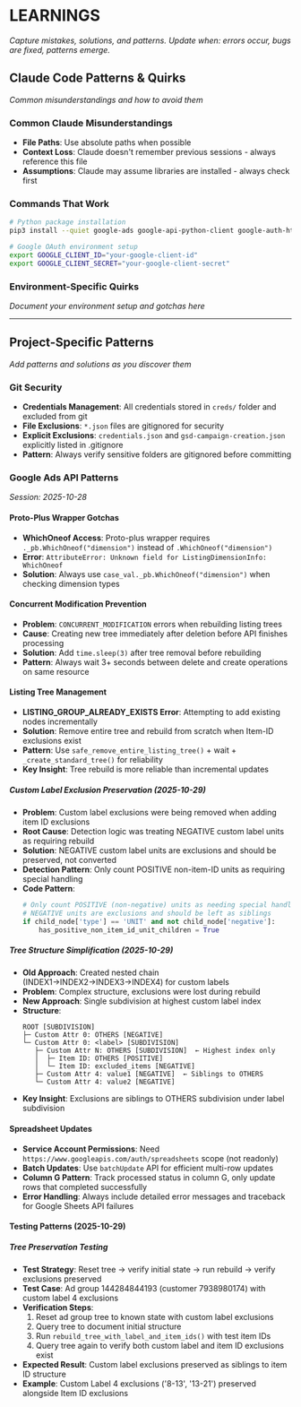 # LEARNINGS
_Capture mistakes, solutions, and patterns. Update when: errors occur, bugs are fixed, patterns emerge._

## Claude Code Patterns & Quirks
_Common misunderstandings and how to avoid them_

### Common Claude Misunderstandings
- **File Paths**: Use absolute paths when possible
- **Context Loss**: Claude doesn't remember previous sessions - always reference this file
- **Assumptions**: Claude may assume libraries are installed - always check first

### Commands That Work
```bash
# Python package installation
pip3 install --quiet google-ads google-api-python-client google-auth-httplib2 google-auth-oauthlib

# Google OAuth environment setup
export GOOGLE_CLIENT_ID="your-google-client-id"
export GOOGLE_CLIENT_SECRET="your-google-client-secret"
```

### Environment-Specific Quirks
_Document your environment setup and gotchas here_

---

## Project-Specific Patterns
_Add patterns and solutions as you discover them_

### Git Security
- **Credentials Management**: All credentials stored in `creds/` folder and excluded from git
- **File Exclusions**: `*.json` files are gitignored for security
- **Explicit Exclusions**: `credentials.json` and `gsd-campaign-creation.json` explicitly listed in .gitignore
- **Pattern**: Always verify sensitive folders are gitignored before committing

### Google Ads API Patterns
_Session: 2025-10-28_

#### Proto-Plus Wrapper Gotchas
- **WhichOneof Access**: Proto-plus wrapper requires `._pb.WhichOneof("dimension")` instead of `.WhichOneof("dimension")`
- **Error**: `AttributeError: Unknown field for ListingDimensionInfo: WhichOneof`
- **Solution**: Always use `case_val._pb.WhichOneof("dimension")` when checking dimension types

#### Concurrent Modification Prevention
- **Problem**: `CONCURRENT_MODIFICATION` errors when rebuilding listing trees
- **Cause**: Creating new tree immediately after deletion before API finishes processing
- **Solution**: Add `time.sleep(3)` after tree removal before rebuilding
- **Pattern**: Always wait 3+ seconds between delete and create operations on same resource

#### Listing Tree Management
- **LISTING_GROUP_ALREADY_EXISTS Error**: Attempting to add existing nodes incrementally
- **Solution**: Remove entire tree and rebuild from scratch when Item-ID exclusions exist
- **Pattern**: Use `safe_remove_entire_listing_tree()` + wait + `_create_standard_tree()` for reliability
- **Key Insight**: Tree rebuild is more reliable than incremental updates

##### Custom Label Exclusion Preservation (2025-10-29)
- **Problem**: Custom label exclusions were being removed when adding item ID exclusions
- **Root Cause**: Detection logic was treating NEGATIVE custom label units as requiring rebuild
- **Solution**: NEGATIVE custom label units are exclusions and should be preserved, not converted
- **Detection Pattern**: Only count POSITIVE non-item-ID units as requiring special handling
- **Code Pattern**:
  ```python
  # Only count POSITIVE (non-negative) units as needing special handling
  # NEGATIVE units are exclusions and should be left as siblings
  if child_node['type'] == 'UNIT' and not child_node['negative']:
      has_positive_non_item_id_unit_children = True
  ```

##### Tree Structure Simplification (2025-10-29)
- **Old Approach**: Created nested chain (INDEX1→INDEX2→INDEX3→INDEX4) for custom labels
- **Problem**: Complex structure, exclusions were lost during rebuild
- **New Approach**: Single subdivision at highest custom label index
- **Structure**:
  ```
  ROOT [SUBDIVISION]
  ├─ Custom Attr 0: OTHERS [NEGATIVE]
  └─ Custom Attr 0: <label> [SUBDIVISION]
     ├─ Custom Attr N: OTHERS [SUBDIVISION]  ← Highest index only
     │  ├─ Item ID: OTHERS [POSITIVE]
     │  └─ Item ID: excluded_items [NEGATIVE]
     ├─ Custom Attr 4: value1 [NEGATIVE]  ← Siblings to OTHERS
     └─ Custom Attr 4: value2 [NEGATIVE]
  ```
- **Key Insight**: Exclusions are siblings to OTHERS subdivision under label subdivision

#### Spreadsheet Updates
- **Service Account Permissions**: Need `https://www.googleapis.com/auth/spreadsheets` scope (not readonly)
- **Batch Updates**: Use `batchUpdate` API for efficient multi-row updates
- **Column G Pattern**: Track processed status in column G, only update rows that completed successfully
- **Error Handling**: Always include detailed error messages and traceback for Google Sheets API failures

#### Testing Patterns (2025-10-29)
##### Tree Preservation Testing
- **Test Strategy**: Reset tree → verify initial state → run rebuild → verify exclusions preserved
- **Test Case**: Ad group 144284844193 (customer 7938980174) with custom label 4 exclusions
- **Verification Steps**:
  1. Reset ad group tree to known state with custom label exclusions
  2. Query tree to document initial structure
  3. Run `rebuild_tree_with_label_and_item_ids()` with test item IDs
  4. Query tree again to verify both custom label and item ID exclusions exist
- **Expected Result**: Custom label exclusions preserved as siblings to item ID structure
- **Example**: Custom Label 4 exclusions ('8-13', '13-21') preserved alongside Item ID exclusions
